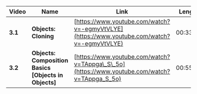| Video   | Name                                                  | Link                                                                                         | Length   |
| ------- | ----------------------------------------------------- | -------------------------------------------------------------------------------------------- | -------- |
| **3.1** | **Objects: Cloning**                                  | [https://www.youtube.com/watch?v=-egmyVtVLYE](https://www.youtube.com/watch?v=-egmyVtVLYE)   | 00:33:29 |
| **3.2** | **Objects: Composition Basics \[Objects in Objects]** | [https://www.youtube.com/watch?v=TAppga\_S\_5o](https://www.youtube.com/watch?v=TAppga_S_5o) | 00:55:15 |
